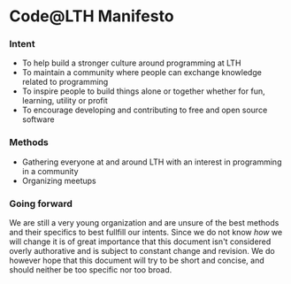 Code@LTH Manifesto
==================

### Intent

 - To help build a stronger culture around programming at LTH
 - To maintain a community where people can exchange knowledge related to programming
 - To inspire people to build things alone or together whether for fun, learning, utility or profit
 - To encourage developing and contributing to free and open source software

 
### Methods

 - Gathering everyone at and around LTH with an interest in programming in a community
 - Organizing meetups


### Going forward

We are still a very young organization and are unsure of the best methods and their specifics to best fullfill our intents. Since we do not know *how* we will change it is of great importance that this document isn't considered overly authorative and is subject to constant change and revision. We do however hope that this document will try to be short and concise, and should neither be too specific nor too broad.
